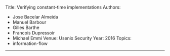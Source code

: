 Title: Verifying constant-time implementations
Authors:
  - Jose Bacelar Almeida
  - Manuel Barbour
  - Gilles Barthe
  - Francois Dupressoir
  - Michael Emmi
Venue: Usenix Security
Year: 2016
Topics:
  - information-flow
---

